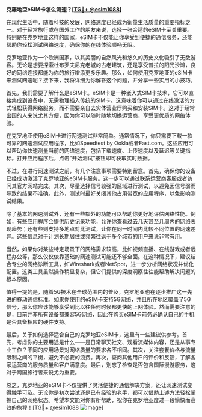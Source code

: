 **克羅地亞eSIM卡怎么测速？[[TG💪+ @esim1088](https://t.me/s/esim1088)]**

在现代生活中，随着科技的发展，网络速度已经成为衡量生活质量的重要指标之一。对于经常旅行或在国外工作的朋友来说，选择一张合适的eSIM卡至关重要。特别是在克罗地亚这样的国家，eSIM卡不仅能让你享受到便捷的通信服务，还能帮助你轻松测试网络速度，确保你的在线体验顺畅无阻。

克罗地亚作为一个欧洲国家，以其美丽的自然风光和悠久的历史文化吸引了无数游客。无论是想要探索杜布罗夫尼克老城的古老建筑，还是享受普拉的阳光沙滩，良好的网络连接都能为你的旅行增添更多乐趣。那么，如何使用克罗地亚的eSIM卡来测试网速呢？接下来，我将详细为你解答这个问题，并分享一些实用的小技巧。

首先，我们需要了解什么是eSIM卡。eSIM卡是一种嵌入式SIM卡技术，它可以直接集成到设备中，无需物理插入传统的SIM卡。这意味着你可以通过在线激活的方式轻松获得网络服务，而不需要亲自去实体营业厅购买和安装SIM卡。这对于经常出国的人来说尤其方便，因为你可以随时随地切换运营商，享受更优质的网络体验。

在克罗地亚使用eSIM卡进行网速测试非常简单。通常情况下，你只需要下载一款可靠的网速测试应用程序，比如Speedtest by Ookla或者Fast.com。这些应用可以帮助你快速测量当前的网络速度，包括下载速度、上传速度以及延迟等关键指标。打开应用程序后，点击“开始测试”按钮即可获取实时数据。

不过，在进行网速测试之前，有几个注意事项需要特别留意。首先，确保你的设备已经成功激活了克罗地亚的eSIM卡服务。这一步可以通过联系运营商客服或者访问其官方网站完成。其次，尽量选择信号较强的区域进行测试，以避免因信号弱而导致的结果不准确。此外，测试时最好关闭其他占用带宽的应用程序，以免影响测试结果。

除了基本的网速测试外，还有一些额外的功能可以帮助你更好地评估网络性能。例如，有些应用程序会提供历史记录功能，允许你查看过去几天甚至几周内的网络表现趋势；还有些则支持多地点对比测试，让你在同一时间内比较不同位置的网速差异。这些信息对于计划长期居住或频繁往返于多个城市的用户来说非常有用。

当然，如果你对某些特定场景下的网络需求较高，比如视频直播、在线游戏或者远程办公等，那么仅仅依靠基础的网速测试可能还不够全面。在这种情况下，建议结合专业的网络诊断工具，如Wireshark或者NetSpot，进一步分析网络状况并优化配置。这类工具虽然操作稍显复杂，但它们提供的深度洞察往往能帮助解决问题的根本原因。

值得一提的是，随着5G技术在全球范围内的普及，克罗地亚也在逐步推广这一先进的移动通信标准。如果你使用的eSIM卡支持5G网络，并且所在地区覆盖了5G信号，那么你应该能够享受到比以往任何时候都更快的上网体验。然而需要注意的是，目前并非所有设备都兼容5G网络，因此在购买eSIM卡前务必确认自己的手机是否具备相应的硬件支持。

最后，关于如何选择适合自己的克罗地亚eSIM卡，这里有一些建议供参考。首先，考虑你的主要用途是什么——是日常聊天社交、观看流媒体内容，还是从事专业工作？不同的应用场景对网络质量的要求各不相同。其次，关注套餐价格与流量限制之间的平衡，避免不必要的浪费。再次，查阅其他用户的评价和反馈，了解各家运营商的服务质量和客户满意度。最后，别忘了检查是否包含国际漫游服务，这对于跨国旅行者来说尤为重要。

总之，克罗地亚的eSIM卡不仅提供了灵活便捷的通信解决方案，还让网速测试变得触手可及。无论你是初次尝试还是已有经验的老手，都可以借助上述方法轻松掌握自己的网络状态。希望本文能对你有所帮助，祝你在克罗地亚度过一段愉快而高效的旅程！[[TG💪+ @esim1088](https://t.me/s/esim1088) ![Image](https://i.postimg.cc/4NQfJmqS/Snipaste-2025-05-13-00-14-12.png)]